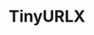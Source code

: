---
title: TinyURLX
description: TinyURLX is a URL shortening service that allows you to create shortened URLs through a user interface or via HTTP requests, controlled by an API token. It was built using FastAPI for the backend and Next.js for the frontend. Deployed using Docker.
href: https://tinyurlx.vercel.app/
---